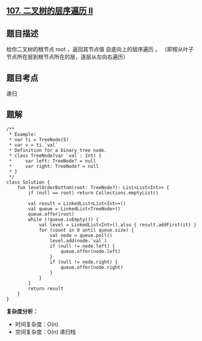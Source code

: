 ## [107. 二叉树的层序遍历 II](https://leetcode.cn/problems/binary-tree-level-order-traversal-ii/description/)

## 题目描述

给你二叉树的根节点 root ，返回其节点值 自底向上的层序遍历 。 （即按从叶子节点所在层到根节点所在的层，逐层从左向右遍历）

## 题目考点

递归

## 题解
 
```
/**
 * Example:
 * var ti = TreeNode(5)
 * var v = ti.`val`
 * Definition for a binary tree node.
 * class TreeNode(var `val`: Int) {
 *     var left: TreeNode? = null
 *     var right: TreeNode? = null
 * }
 */
class Solution {
    fun levelOrderBottom(root: TreeNode?): List<List<Int>> {
        if (null == root) return Collections.emptyList()

        val result = LinkedList<List<Int>>()
        val queue = LinkedList<TreeNode>()
        queue.offer(root)
        while (!queue.isEmpty()) {
            val level = LinkedList<Int>().also { result.addFirst(it) }
            for (count in 0 until queue.size) {
                val node = queue.poll()
                level.add(node.`val`)
                if (null != node.left) {
                    queue.offer(node.left)
                }
                if (null != node.right) {
                    queue.offer(node.right)
                }
            }
        }
        return result
    }
}
```

**复杂度分析：**

- 时间复杂度：O(n)
- 空间复杂度：O(n) 递归栈
